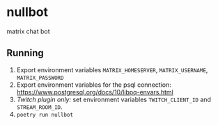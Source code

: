 # nullbot
matrix chat bot

## Running

1. Export environment variables `MATRIX_HOMESERVER`, `MATRIX_USERNAME`, `MATRIX_PASSWORD`
2. Export environment variables for the psql connection: https://www.postgresql.org/docs/10/libpq-envars.html
3. *Twitch plugin only:* set environment variables `TWITCH_CLIENT_ID` and `STREAM_ROOM_ID`.
3. `poetry run nullbot`
